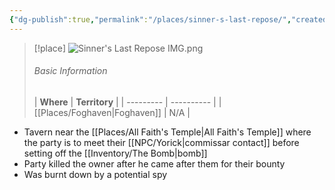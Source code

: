 ```yaml
---
{"dg-publish":true,"permalink":"/places/sinner-s-last-repose/","created":"","updated":""}
---
```



> [!place]
> ![Sinner's Last Repose IMG.png](/img/user/z_Assets/Sinner's%20Last%20Repose%20IMG.png)
> ###### Basic Information
> | **Where** | **Territory** |
| --------- | ---------- |
| [[Places/Foghaven\|Foghaven]]           |  N/A    |

- Tavern near the [[Places/All Faith's Temple\|All Faith's Temple]] where the party is to meet their [[NPC/Yorick\|commissar contact]] before setting off the [[Inventory/The Bomb\|bomb]]
- Party killed the owner after he came after them for their bounty 
- Was burnt down by a potential spy